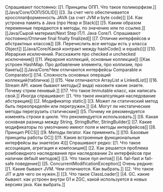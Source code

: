 Спрашивают постоянно:
[[1. Принципы ОПП. Что такое полиморфизм.]]
[[Java/Core/ООП/SOLID]]
[[3. За счет чего обеспечивается кроссплатформенность JAVA (за счет JVM и byte code)]]
[[4. Как устроена память в Java (про Heap и Stack)]]
[[5. Каким образом переменные передаются в методы, по значению или по ссылке.]]
[[Java/Сырой материал/Next Step IT/1. Java Core/1. Спрашивают постоянно/Отличие final finally finalized]]
[[7. Отличие интерфейсов и абстрактных классов]]
[[8. Перечислить все методы есть у класса Object]]
[[Java/Core/Какой контракт между hashCode() и equals()]]
[[10. Иерархия исключений. Расскажите про checked и unchecked исключения]]
[[11. Иерархия коллекций, основные коллекции]]
[[Как устроен HashMap.  Про добавление элемента, про коллизии, про бакеты]]
[[Java/Core/Чем отличаются интерфейсы Comparable и Comparator]]
[[14. Сложность основных операций коллекций(табличка).]]
[[15. Чем отличаются ArrayList и LinkedList]]
[[16. Stream API. какие бывают методы(2 вида) назовите какие знаете. Почему стрим ленивый.]]
[[17. Что такое Immutable класс, как написать свой.]]
Иногда спрашивают: 
[[1. Что такое инкапсуляция наследование абстракция]]
[[2. Модификатор static]]
[[3. Может ли статический метод быть переопределён или перегружен.]]
[[4. Могут ли нестатические методы перегрузить статические]]
[[5. Почему не рекомендуется изменять строки в цикле. Что рекомендуется использовать.]]
[[6. Какая основная разница между String, StringBuffer, StringBuilder]]
[[7. Какие модификаторы по умолчанию имеют поля и методы интерфейсов]]
[[8.  Принцип PECS]]
[[9. Методы iterator. Как применить.]]
[[10. Базовые принципы работы GC]]
[[11. Какие встроенные функциональные интерфейсы вы знаете(их 4)]]
Спрашивают редко:
[[1. Что такое ассоциация, агрегация и композиция]]
[[2. Как решается проблема ромбовидного наследования при наследовании 2х интерфейсов при наличии default методов]]
[[3. Что такое пул интов]]
[[4. fail-fast и fail-safe поведение]]
[[5. ConcurrentModificationException]]
Очень редкие: 
[[1. Какие бывают JVM. Чем отличаются. Как выбрать.]]
[[2. Что такое JIT и для чего он нужен.]]
[[3. Что такое ClassLoader]]
[[4. GC. какие бывают. как устроен внутри G1 и ZGC, какой используется в новых версиях java. Как выбрать.]]